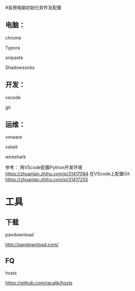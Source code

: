 #自用电脑初始化软件及配置

## 电脑：
chrome

Typora

snipaste

Shadowsocks

## 开发：
vscode

git


## 运维：
vmware

xshell

wireshark



参考：
用VScode配置Python开发环境
https://zhuanlan.zhihu.com/p/31417084
在VScode上配置Git
https://zhuanlan.zhihu.com/p/31417255



# 工具

## 下载

pandownload

http://pandownload.com/


## FQ

hosts

https://github.com/racaljk/hosts


